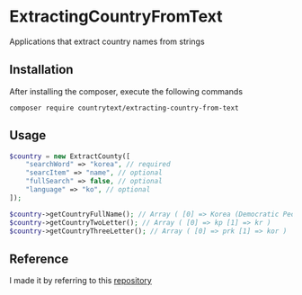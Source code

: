# ExtractingCountryFromText

Applications that extract country names from strings

## Installation

After installing the composer, execute the following commands

`composer require countrytext/extracting-country-from-text`

## Usage

```php
$country = new ExtractCounty([
    "searchWord" => "korea", // required
    "searcItem" => "name", // optional
    "fullSearch" => false, // optional
    "language" => "ko", // optional
]);

$country->getCountryFullName(); // Array ( [0] => Korea (Democratic People's Republic of) [1] => Korea, Republic of )
$country->getCountryTwoLetter(); // Array ( [0] => kp [1] => kr )
$country->getCountryThreeLetter(); // Array ( [0] => prk [1] => kor )
```

## Reference

I made it by referring to this [repository](https://github.com/stefangabos/world_countries)
